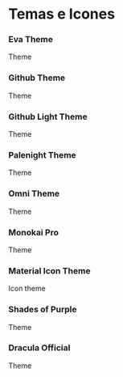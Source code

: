 # Temas e Icones

### Eva Theme
Theme

### Github Theme
Theme

### Github Light Theme
Theme

### Palenight Theme
Theme

### Omni Theme
Theme

### Monokai Pro
Theme

### Material Icon Theme
Icon theme 

### Shades of Purple
Theme

### Dracula Official
Theme